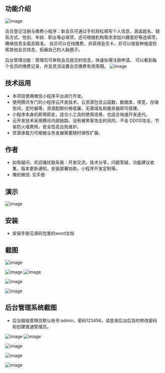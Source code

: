 ## 功能介绍 

 ![image](https://github.com/user-attachments/assets/390efedc-bdbc-43ee-bfe5-5cd1b0df0ff6)

会员登记注册与缴费小程序：新会员可通过手机轻松填写个人信息，涵盖姓名、联系方式、性别、年龄、职业等必填项，还可根据机构需求添加兴趣爱好等选填项，确保信息全面且精准。 会员可以在线缴费，并获得会员卡。并可以按各种维度检索其他会员信息，拓展自己的人脉圈子。

后台管理功能：管理员可审核会员提交的信息，快速处理注册申请。 可以看到每个会员的缴费记录，并且灵活设置会员缴费有效周期。
![image](https://github.com/user-attachments/assets/0bfda17e-e100-418c-b7a7-e6495806025b)

## 技术运用
- 本项目使用微信小程序平台进行开发。
- 使用腾讯专门的小程序云开发技术，云资源包含云函数，数据库，带宽，存储空间，定时器等，资源配额价格低廉，无需域名和服务器即可搭建。
- 小程序本身的即用即走，适合小工具的使用场景，也适合快速开发迭代。
- 云开发技术采用腾讯内部链路，没有被黑客攻击的风险，不会 DDOS攻击，节省防火墙费用，安全性高且免维护。
- 资源承载力可根据业务发展需要随时弹性扩展。  



## 作者
- 如有疑问，欢迎骚扰联系我：开发交流，技术分享，问题答疑，功能建议收集，版本更新通知，安装部署协助，小程序开发定制等。
- 俺的微信: 见手册
 



## 演示 
 ![image](https://github.com/user-attachments/assets/ae832753-fc0a-4f9c-89a0-42684a7efe9c)


## 安装

- 安装手册见源码包里的word文档 




## 截图
![image](https://github.com/user-attachments/assets/11e7e2ad-78d2-47d2-86e2-9c1732115882)

![image](https://github.com/user-attachments/assets/ee3c0fe9-d9ba-493a-bc4b-eb0eed790e0b)
![image](https://github.com/user-attachments/assets/a53e4b1e-3916-4b81-b7ec-a3461bc4b370)

![image](https://github.com/user-attachments/assets/167af7f0-c50b-4ba7-8fb7-3a14f6ee7536)

![image](https://github.com/user-attachments/assets/debddd81-cb39-4e6a-a8fa-5bb76842590e) 
 

## 后台管理系统截图 
- 后台超级管理员默认账号:admin，密码123456，请登录后台后及时修改密码和创建普通管理员。


![image](https://github.com/user-attachments/assets/92971aba-5b52-4d10-8d70-ce591d1e8484)
![image](https://github.com/user-attachments/assets/0c7379ba-8ea2-4aa1-8087-5f00ff03630f)

![image](https://github.com/user-attachments/assets/fc687e7f-b044-425b-a309-3b8abed0bee0)

![image](https://github.com/user-attachments/assets/46741a79-b99f-426c-b8d7-ea5d976490c4)

![image](https://github.com/user-attachments/assets/89948d6f-3dae-4868-ab48-0394973aea6b)




